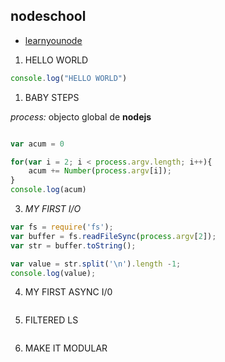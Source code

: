 ## nodeschool
* [learnyounode](learnyounode/README.md)


1. HELLO WORLD
```javascript
console.log("HELLO WORLD")
```
1. BABY STEPS

_process:_ objecto global de __nodejs__ 

```javascript

var acum = 0

for(var i = 2; i < process.argv.length; i++){
	acum += Number(process.argv[i]);
}
console.log(acum)
```
3. _MY FIRST I/O_

```javascript
var fs = require('fs');
var buffer = fs.readFileSync(process.argv[2]);
var str = buffer.toString();

var value = str.split('\n').length -1;
console.log(value);
```
4. MY FIRST ASYNC I/0

```javascript

```
5. FILTERED LS

```javascript

```
6. MAKE IT MODULAR

```javascript

```
